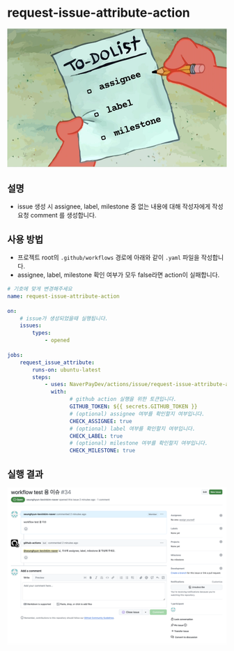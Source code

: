 # request-issue-attribute-action

![todolist](./src/assets/todolist.png)

## 설명

- issue 생성 시 assignee, label, milestone 중 없는 내용에 대해 작성자에게 작성 요청 comment 를 생성합니다.

## 사용 방법

- 프로젝트 root의 `.github/workflows` 경로에 아래와 같이 `.yaml` 파일을 작성합니다.
- assignee, label, milestone 확인 여부가 모두 false라면 action이 실패합니다.

```yaml
# 기호에 맞게 변경해주세요
name: request-issue-attribute-action

on:
    # issue가 생성되었을때 실행됩니다.
    issues:
        types:
            - opened

jobs:
    request_issue_attribute:
        runs-on: ubuntu-latest
        steps:
            - uses: NaverPayDev/actions/issue/request-issue-attribute-action@main
              with:
                    # github action 실행을 위한 토큰입니다.
                    GITHUB_TOKEN: ${{ secrets.GITHUB_TOKEN }}
                    # (optional) assignee 여부를 확인할지 여부입니다.
                    CHECK_ASSIGNEE: true
                    # (optional) label 여부를 확인할지 여부입니다.
                    CHECK_LABEL: true
                    # (optional) milestone 여부를 확인할지 여부입니다.
                    CHECK_MILESTONE: true
```

## 실행 결과

![example](./src/assets/example.png)
